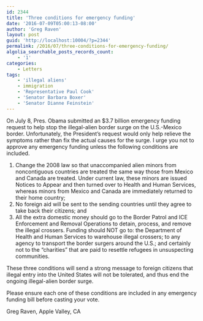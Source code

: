 ```yaml
---
id: 2344
title: 'Three conditions for emergency funding'
date: '2016-07-09T05:00:13-08:00'
author: 'Greg Raven'
layout: post
guid: 'http://localhost:10004/?p=2344'
permalink: /2016/07/three-conditions-for-emergency-funding/
algolia_searchable_posts_records_count:
    - '1'
categories:
    - Letters
tags:
    - 'illegal aliens'
    - immigration
    - 'Representative Paul Cook'
    - 'Senator Barbara Boxer'
    - 'Senator Dianne Feinstein'
---
```


On July 8, Pres. Obama submitted an $3.7 billion emergency funding request to help stop the illegal-alien border surge on the U.S.-Mexico border. Unfortunately, the President’s request would only help relieve the symptoms rather than fix the actual causes for the surge. I urge you not to approve any emergency funding unless the following conditions are included.

1. Change the 2008 law so that unaccompanied alien minors from noncontiguous countries are treated the same way those from Mexico and Canada are treated. Under current law, these minors are issued Notices to Appear and then turned over to Health and Human Services, whereas minors from Mexico and Canada are immediately returned to their home country;
2. No foreign aid will be sent to the sending countries until they agree to take back their citizens; and
3. All the extra domestic money should go to the Border Patrol and ICE Enforcement and Removal Operations to detain, process, and remove the illegal crossers. Funding should NOT go to: the Department of Health and Human Services to warehouse illegal crossers; to any agency to transport the border surgers around the U.S.; and certainly not to the “charities” that are paid to resettle refugees in unsuspecting communities.

These three conditions will send a strong message to foreign citizens that illegal entry into the United States will not be tolerated, and thus end the ongoing illegal-alien border surge.

Please ensure each one of these conditions are included in any emergency funding bill before casting your vote.

Greg Raven, Apple Valley, CA